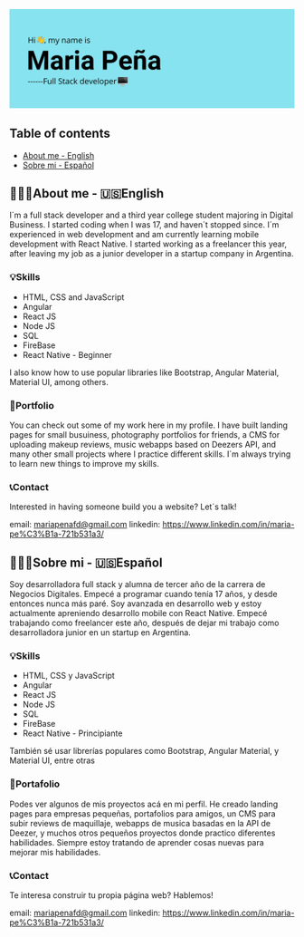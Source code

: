 ![](./img/header.png)
## Table of contents
* [About me - English](#about-me---english)
* [Sobre mi - Español](#sobre-mi---español)
## 👩🏽‍💻About me - 🇺🇸English
I´m a full stack developer and a third year college student majoring in Digital Business. I started coding when I was 17, and haven´t stopped since. I´m experienced in web development and am currently learning mobile development with React Native. I started working as a freelancer this year, after leaving my job as a junior developer in a startup company in Argentina. 
### 💡Skills
- HTML, CSS and JavaScript 
- Angular
- React JS
- Node JS
- SQL
- FireBase
- React Native - Beginner

I also know how to use popular libraries like Bootstrap, Angular Material, Material UI, among others.

### 📕Portfolio
You can check out some of my work here in my profile. I have built landing pages for small busuiness, photography portfolios for friends, a CMS for uploading makeup reviews, music webapps based on Deezers API, and many other small projects where I practice different skills. I´m always trying to learn new things to improve my skills. 

### 📞Contact
Interested in having someone build you a website? Let´s talk!

email: mariapenafd@gmail.com
linkedin: https://www.linkedin.com/in/maria-pe%C3%B1a-721b531a3/

## 👩🏽‍💻Sobre mi - 🇺🇸Español
Soy desarrolladora full stack y alumna de tercer año de la carrera de Negocios Digitales. Empecé a programar cuando tenía 17 años, y desde entonces nunca más paré. Soy avanzada en desarrollo web y estoy actualmente apreniendo desarrollo mobile con React Native. Empecé trabajando como freelancer este año, después de dejar mi trabajo como desarrolladora junior en un startup en Argentina.
### 💡Skills
- HTML, CSS y JavaScript 
- Angular
- React JS
- Node JS
- SQL
- FireBase
- React Native - Principiante

También sé usar librerías populares como Bootstrap, Angular Material, y Material UI, entre otras

### 📕Portafolio
Podes ver algunos de mis proyectos acá en mi perfil. He creado landing pages para empresas pequeñas, portafolios para amigos, un CMS para subir reviews de maquillaje, webapps de musica basadas en la API de Deezer, y muchos otros pequeños proyectos donde practico diferentes habilidades. Siempre estoy tratando de aprender cosas nuevas para mejorar mis habilidades.

### 📞Contact
Te interesa construir tu propia página web? Hablemos!

email: mariapenafd@gmail.com
linkedin: https://www.linkedin.com/in/maria-pe%C3%B1a-721b531a3/



<!--
**mariapenaa/mariapenaa** is a ✨ _special_ ✨ repository because its `README.md` (this file) appears on your GitHub profile.

Here are some ideas to get you started:

- 🔭 I’m currently working on ...
- 🌱 I’m currently learning ...
- 👯 I’m looking to collaborate on ...
- 🤔 I’m looking for help with ...
- 💬 Ask me about ...
- 📫 How to reach me: ...
- 😄 Pronouns: ...
- ⚡ Fun fact: ...
-->
